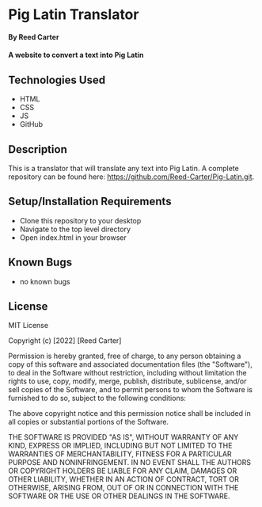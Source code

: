 # Pig Latin Translator

#### By Reed Carter

#### A website to convert a text into Pig Latin

## Technologies Used

* HTML
* CSS
* JS
* GitHub

## Description

This is a translator that will translate any text into Pig Latin. A complete repository can be found here: https://github.com/Reed-Carter/Pig-Latin.git.

## Setup/Installation Requirements

* Clone this repository to your desktop
* Navigate to the top level directory
* Open index.html in your browser


## Known Bugs

* no known bugs

## License

MIT License

Copyright (c) [2022] [Reed Carter]

Permission is hereby granted, free of charge, to any person obtaining a copy
of this software and associated documentation files (the "Software"), to deal
in the Software without restriction, including without limitation the rights
to use, copy, modify, merge, publish, distribute, sublicense, and/or sell
copies of the Software, and to permit persons to whom the Software is
furnished to do so, subject to the following conditions:

The above copyright notice and this permission notice shall be included in all
copies or substantial portions of the Software.

THE SOFTWARE IS PROVIDED "AS IS", WITHOUT WARRANTY OF ANY KIND, EXPRESS OR
IMPLIED, INCLUDING BUT NOT LIMITED TO THE WARRANTIES OF MERCHANTABILITY,
FITNESS FOR A PARTICULAR PURPOSE AND NONINFRINGEMENT. IN NO EVENT SHALL THE
AUTHORS OR COPYRIGHT HOLDERS BE LIABLE FOR ANY CLAIM, DAMAGES OR OTHER
LIABILITY, WHETHER IN AN ACTION OF CONTRACT, TORT OR OTHERWISE, ARISING FROM,
OUT OF OR IN CONNECTION WITH THE SOFTWARE OR THE USE OR OTHER DEALINGS IN THE
SOFTWARE.